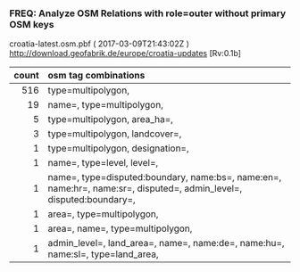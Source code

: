  
### FREQ: Analyze OSM Relations with role=outer without primary OSM keys 
croatia-latest.osm.pbf ( 2017-03-09T21:43:02Z ) http://download.geofabrik.de/europe/croatia-updates [Rv:0.1b]
 
|  count  |  osm tag combinations 
|  -----: | :---------------------------
|    516  |  type=multipolygon, 
|     19  |  name=, type=multipolygon, 
|      5  |  type=multipolygon, area_ha=, 
|      3  |  type=multipolygon, landcover=, 
|      1  |  type=multipolygon, designation=, 
|      1  |  name=, type=level, level=, 
|      1  |  name=, type=disputed:boundary, name:bs=, name:en=, name:hr=, name:sr=, disputed=, admin_level=, disputed:boundary=, 
|      1  |  area=, type=multipolygon, 
|      1  |  area=, name=, type=multipolygon, 
|      1  |  admin_level=, land_area=, name=, name:de=, name:hu=, name:sl=, type=land_area, 
 
